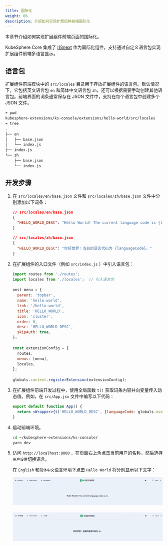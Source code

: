 ```yaml
---
title: 国际化
weight: 06
description: 介绍如何实现扩展组件前端国际化
---
```


本章节介绍如何实现扩展组件前端页面的国际化。

KubeSphere Core 集成了 [i18next](https://www.i18next.com/) 作为国际化组件，支持通过自定义语言包实现扩展组件前端多语言显示。

## 语言包

扩展组件前端模块中的 `src/locales` 目录用于存放扩展组件的语言包。默认情况下，它包括英文语言包 `en` 和简体中文语言包 `zh`，还可以根据需要手动创建其他语言包。前端界面的词条通常保存在 JSON 文件中，支持在每个语言包中创建多个 JSON 文件。

```bash
➜ pwd
kubesphere-extensions/ks-console/extensions/hello-world/src/locales
➜ tree
.
├── en
│   ├── base.json
│   └── index.js
├── index.js
└── zh
    ├── base.json
    └── index.js
```

## 开发步骤

1. 在 `src/locales/en/base.json` 文件和 `src/locales/zh/base.json` 文件中分别添加以下词条：

   ```json
   // src/locales/en/base.json
   {
     "HELLO_WORLD_DESC": "Hello World! The current language code is {languageCode}."
   }
   ```

   ```json
   // src/locales/zh/base.json
   {
     "HELLO_WORLD_DESC": "你好世界！当前的语言代码为 {languageCode}。"
   }
   ```

2. 在扩展组件的入口文件（例如 `src/index.js` ）中引入语言包：

   ```js
   import routes from './routes';
   import locales from './locales';  // 引入语言包
   
   onst menu = {
     parent: 'topbar',
     name: 'hello-world',
     link: '/hello-world',
     title: 'HELLO_WORLD',
     icon: 'cluster',
     order: 0,
     desc: 'HELLO_WORLD_DESC',
     skipAuth: true,
   };
   
   const extensionConfig = {
     routes,
     menus: [menu],
     locales,
   };
   
   globals.context.registerExtension(extensionConfig);
   ```

3. 在扩展组件前端开发过程中，使用全局函数 `t()` 获取词条内容并向变量传入动态值。例如，在 `src/App.jsx` 文件中编写以下代码：

   ```jsx
   export default function App() {
     return <Wrapper>{t('HELLO_WORLD_DESC', {languageCode: globals.user.lang})}</Wrapper>;
   }
   ```

4. 启动前端环境。

   ```bash
   cd ~/kubesphere-extensions/ks-console/
   yarn dev
   ```

5. 访问 `http://localhost:8000` ，在页面右上角点击当前用户的名称，然后选择`用户设置`切换语言。

   在 `English` 和`简体中文`语言环境下点击 `Hello World` 将分别显示以下文字：

   <img src="./locale-demo-en.png" style="margin: 0px">

   <img src="./locale-demo-zh.png" style="margin: 20px 0px 0px">
